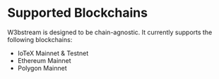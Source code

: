 # Supported Blockchains

W3bstream is designed to be chain-agnostic. It currently supports the following blockchains:

* IoTeX Mainnet & Testnet
* Ethereum Mainnet
* Polygon Mainnet
